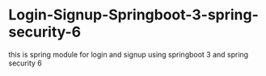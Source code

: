 # Login-Signup-Springboot-3-spring-security-6
this is spring module for login and signup using springboot 3 and spring security 6 
